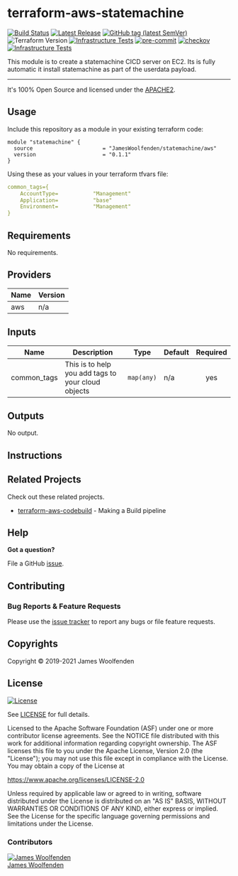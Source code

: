 # terraform-aws-statemachine

[![Build Status](https://github.com/JamesWoolfenden/terraform-aws-statemachine/workflows/Verify%20and%20Bump/badge.svg?branch=master)](https://github.com/JamesWoolfenden/terraform-aws-statemachine)
[![Latest Release](https://img.shields.io/github/release/JamesWoolfenden/terraform-aws-statemachine.svg)](https://github.com/JamesWoolfenden/terraform-aws-statemachine/releases/latest)
[![GitHub tag (latest SemVer)](https://img.shields.io/github/tag/JamesWoolfenden/terraform-aws-statemachine.svg?label=latest)](https://github.com/JamesWoolfenden/terraform-aws-statemachine/releases/latest)
![Terraform Version](https://img.shields.io/badge/tf-%3E%3D0.14.0-blue.svg)
[![Infrastructure Tests](https://www.bridgecrew.cloud/badges/github/JamesWoolfenden/terraform-aws-statemachine/cis_aws)](https://www.bridgecrew.cloud/link/badge?vcs=github&fullRepo=JamesWoolfenden%2Fterraform-aws-statemachine&benchmark=CIS+AWS+V1.2)
[![pre-commit](https://img.shields.io/badge/pre--commit-enabled-brightgreen?logo=pre-commit&logoColor=white)](https://github.com/pre-commit/pre-commit)
[![checkov](https://img.shields.io/badge/checkov-verified-brightgreen)](https://www.checkov.io/)
[![Infrastructure Tests](https://www.bridgecrew.cloud/badges/github/jameswoolfenden/terraform-aws-statemachine/general)](https://www.bridgecrew.cloud/link/badge?vcs=github&fullRepo=JamesWoolfenden%2Fterraform-aws-statemachine&benchmark=INFRASTRUCTURE+SECURITY)

This module is to create a statemachine CICD server on EC2. Its is fully automatic it install statemachine as part of the userdata payload.

---

It's 100% Open Source and licensed under the [APACHE2](LICENSE).

## Usage

Include this repository as a module in your existing terraform code:

```hcl
module "statemachine" {
  source                      = "JamesWoolfenden/statemachine/aws"
  version                     = "0.1.1"
}
```

Using these as your values in your terraform tfvars file:

```YAML
common_tags={
    AccountType=           "Management"
    Application=           "base"
    Environment=           "Management"
}
```

<!-- BEGINNING OF PRE-COMMIT-TERRAFORM DOCS HOOK -->
## Requirements

No requirements.

## Providers

| Name | Version |
|------|---------|
| aws | n/a |

## Inputs

| Name | Description | Type | Default | Required |
|------|-------------|------|---------|:--------:|
| common\_tags | This is to help you add tags to your cloud objects | `map(any)` | n/a | yes |

## Outputs

No output.

<!-- END OF PRE-COMMIT-TERRAFORM DOCS HOOK -->

## Instructions

## Related Projects

Check out these related projects.

- [terraform-aws-codebuild](https://github.com/jameswoolfenden/terraform-aws-codebuild) - Making a Build pipeline

## Help

**Got a question?**

File a GitHub [issue](https://github.com/jameswoolfenden/terraform-aws-statemachine/issues).

## Contributing

### Bug Reports & Feature Requests

Please use the [issue tracker](https://github.com/jameswoolfenden/terraform-aws-statemachine/issues) to report any bugs or file feature requests.

## Copyrights

Copyright © 2019-2021 James Woolfenden

## License

[![License](https://img.shields.io/badge/License-Apache%202.0-blue.svg)](https://opensource.org/licenses/Apache-2.0)

See [LICENSE](LICENSE) for full details.

Licensed to the Apache Software Foundation (ASF) under one
or more contributor license agreements. See the NOTICE file
distributed with this work for additional information
regarding copyright ownership. The ASF licenses this file
to you under the Apache License, Version 2.0 (the
"License"); you may not use this file except in compliance
with the License. You may obtain a copy of the License at

<https://www.apache.org/licenses/LICENSE-2.0>

Unless required by applicable law or agreed to in writing,
software distributed under the License is distributed on an
"AS IS" BASIS, WITHOUT WARRANTIES OR CONDITIONS OF ANY
KIND, either express or implied. See the License for the
specific language governing permissions and limitations
under the License.

### Contributors

[![James Woolfenden][jameswoolfenden_avatar]][jameswoolfenden_homepage]<br/>[James Woolfenden][jameswoolfenden_homepage]

[jameswoolfenden_homepage]: https://github.com/jameswoolfenden
[jameswoolfenden_avatar]: https://github.com/jameswoolfenden.png?size=150
[github]: https://github.com/jameswoolfenden
[linkedin]: https://www.linkedin.com/in/JamesWoolfenden
[twitter]: https://twitter.com/JimWoolfenden
[share_twitter]: https://twitter.com/intent/tweet/?text=terraform-aws-statemachine&url=https://github.com/jameswoolfenden/terraform-aws-statemachine
[share_linkedin]: https://www.linkedin.com/shareArticle?mini=true&title=terraform-aws-statemachine&url=https://github.com/jameswoolfenden/terraform-aws-statemachine
[share_reddit]: https://reddit.com/submit/?url=https://github.com/jameswoolfenden/terraform-aws-statemachine
[share_facebook]: https://facebook.com/sharer/sharer.php?u=https://github.com/jameswoolfenden/terraform-aws-statemachine
[share_email]: mailto:?subject=terraform-aws-statemachine&body=https://github.com/jameswoolfenden/terraform-aws-statemachine
